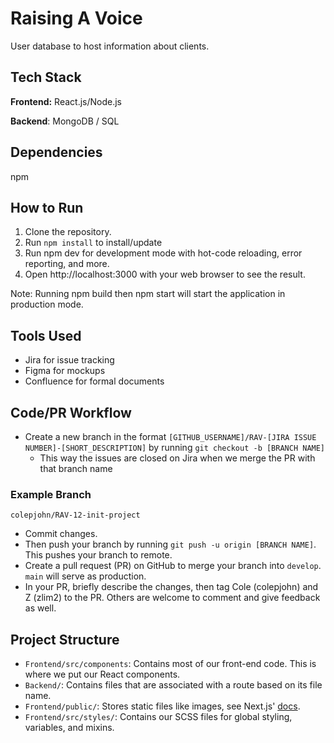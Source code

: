 # Raising A Voice
User database to host information about clients.
## Tech Stack
**Frontend:** React.js/Node.js

**Backend**: MongoDB / SQL

## Dependencies
npm

## How to Run
1. Clone the repository.
2. Run `npm install` to install/update
3. Run npm dev for development mode with hot-code reloading, error reporting, and more.
4. Open http://localhost:3000 with your web browser to see the result.

Note: Running npm build then npm start will start the application in production mode.
## Tools Used
* Jira for issue tracking
* Figma for mockups
* Confluence for formal documents
## Code/PR Workflow
* Create a new branch in the format `[GITHUB_USERNAME]/RAV-[JIRA ISSUE NUMBER]-[SHORT_DESCRIPTION]` by running `git checkout -b [BRANCH NAME]`
  * This way the issues are closed on Jira when we merge the PR with that branch name
### Example Branch
    colepjohn/RAV-12-init-project

* Commit changes.
* Then push your branch by running `git push -u origin [BRANCH NAME]`. This pushes your branch to remote.
* Create a pull request (PR) on GitHub to merge your branch into `develop`. `main` will serve as production.
* In your PR, briefly describe the changes, then tag Cole (colepjohn) and Z (zlim2) to the PR. Others are welcome to comment and give feedback as well.

## Project Structure
* `Frontend/src/components`: Contains most of our front-end code. This is where we put our React components.
* `Backend/`: Contains files that are associated with a route based on its file name.
* `Frontend/public/`: Stores static files like images, see Next.js' [docs](https://nextjs.org/docs/basic-features/static-file-serving).
* `Frontend/src/styles/`: Contains our SCSS files for global styling, variables, and mixins.
